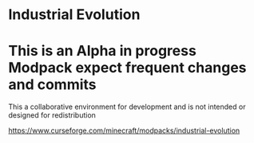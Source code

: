 # Industrial Evolution
# This is an Alpha in progress Modpack expect frequent changes and commits
This a collaborative environment for development and is not intended or designed for redistribution  

https://www.curseforge.com/minecraft/modpacks/industrial-evolution
